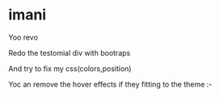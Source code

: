 # imani
Yoo revo  

Redo the testomial div with bootraps  

And try to fix my css(colors,position)   

Yoc an remove the hover effects if they fitting to the theme :-
